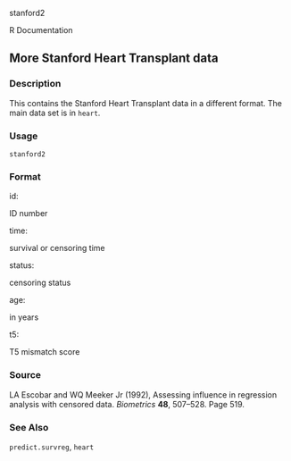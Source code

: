 stanford2

R Documentation

## More Stanford Heart Transplant data

### Description

This contains the Stanford Heart Transplant data in a different format. The
main data set is in `heart`.

### Usage

    stanford2

### Format

id:

ID number

time:

survival or censoring time

status:

censoring status

age:

in years

t5:

T5 mismatch score

### Source

LA Escobar and WQ Meeker Jr (1992), Assessing influence in regression analysis
with censored data. _Biometrics_ **48**, 507–528. Page 519.

### See Also

`predict.survreg`, `heart`

